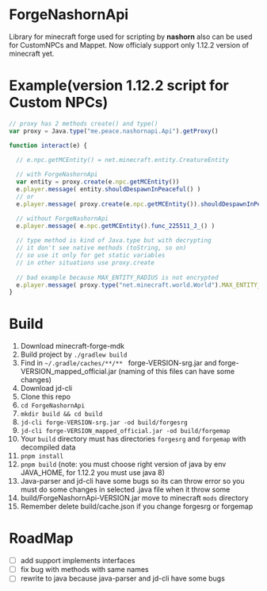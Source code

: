 # ForgeNashornApi
Library for minecraft forge used for scripting by **nashorn** also can be used for CustomNPCs and Mappet.
Now officialy support only 1.12.2 version of minecraft yet.

# Example(version 1.12.2 script for Custom NPCs)
```javascript
// proxy has 2 methods create() and type()
var proxy = Java.type("me.peace.nashornapi.Api").getProxy()

function interact(e) {

  // e.npc.getMCEntity() = net.minecraft.entity.CreatureEntity
  
  // with ForgeNashornApi
  var entity = proxy.create(e.npc.getMCEntity())
  e.player.message( entity.shouldDespawnInPeaceful() )
  // or
  e.player.message( proxy.create(e.npc.getMCEntity()).shouldDespawnInPeaceful() )

  // without ForgeNashornApi
  e.player.message( e.npc.getMCEntity().func_225511_J_() )
  
  // type method is kind of Java.type but with decrypting
  // it don't see native methods (toString, so on)
  // so use it only for get static variables
  // in other situations use proxy.create
  
  // bad example because MAX_ENTITY_RADIUS is not encrypted
  e.player.message( proxy.type("net.minecraft.world.World").MAX_ENTITY_RADIUS )
}

```

# Build
  1. Download minecraft-forge-mdk
  2. Build project by `./gradlew build`
  3. Find in `~/.gradle/caches/**/** ` forge-VERSION-srg.jar and forge-VERSION_mapped_official.jar (naming of this files can have some changes)
  4. Download jd-cli
  5. Clone this repo
  6. `cd ForgeNashornApi`
  7. `mkdir build && cd build`
  8. `jd-cli forge-VERSION-srg.jar -od build/forgesrg`
  9. `jd-cli forge-VERSION_mapped_official.jar -od build/forgemap`
  10. Your `build` directory must has directories `forgesrg` and `forgemap` with decompiled data
  11. `pnpm install`
  12. `pnpm build` (note: you must choose right version of java by env JAVA_HOME, for 1.12.2 you must use java 8)
  13. Java-parser and jd-cli have some bugs so its can throw error so you must do some changes in selected .java file when it throw some
  14. build/ForgeNashornApi-VERSION.jar move to minecraft `mods` directory
  15. Remember delete build/cache.json if you change forgesrg or forgemap

# RoadMap
  - [ ] add support implements interfaces
  - [ ] fix bug with methods with same names
  - [ ] rewrite to java because java-parser and jd-cli have some bugs

